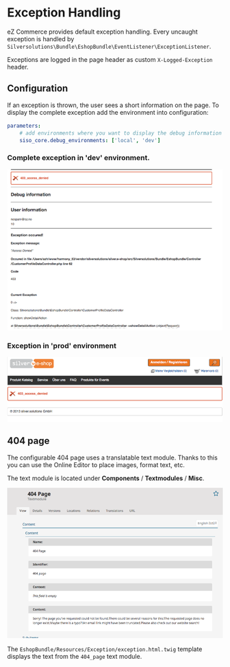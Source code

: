 # Exception Handling

eZ Commerce provides default exception handling. Every uncaught exception is handled by
`Silversolutions\Bundle\EshopBundle\EventListener\ExceptionListener`.

Exceptions are logged in the page header as custom `X-Logged-Exception` header.

## Configuration

If an exception is thrown, the user sees a short information on the page.
To display the complete exception add the environment into configuration:

``` yaml
parameters:
    # add environments where you want to display the debug information
    siso_core.debug_environments: ['local', 'dev']
```

### Complete exception in 'dev' environment.

![](img/exception_handling_1.png)

### Exception in 'prod' environment

![](img/exception_handling_2.png)

## 404 page

The configurable 404 page uses a translatable text module.
Thanks to this you can use the Online Editor to place images, format text, etc.

The text module is located under **Components** / **Textmodules** / **Misc**.

![](img/exception_handling_3.png)

The `EshopBundle/Resources/Exception/exception.html.twig` template displays the text from the `404_page` text module.

